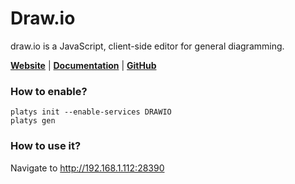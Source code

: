 # Draw.io

draw.io is a JavaScript, client-side editor for general diagramming.

**[Website](https://www.drawio.com/)** | **[Documentation](https://www.drawio.com)** | **[GitHub](https://github.com/jgraph/drawio)**

### How to enable?

```
platys init --enable-services DRAWIO
platys gen
```

### How to use it?

Navigate to <http://192.168.1.112:28390>